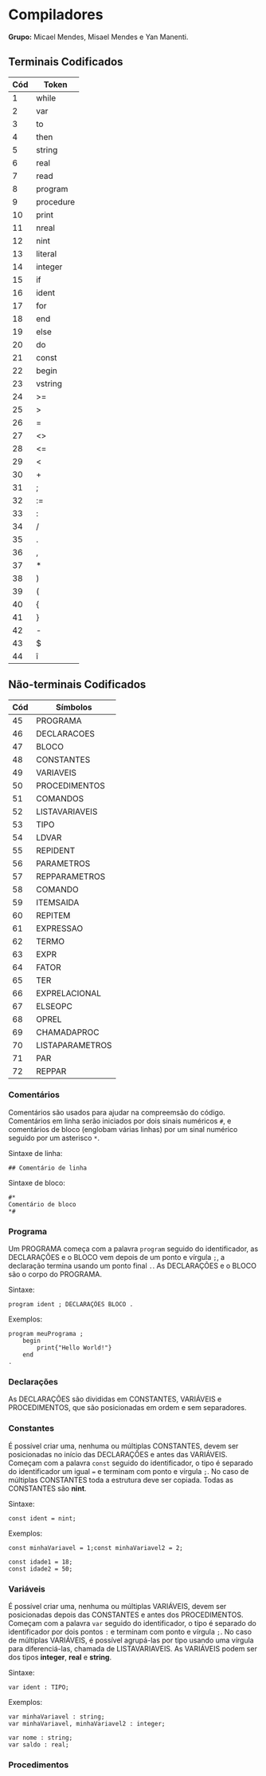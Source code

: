 # Compiladores
**Grupo:** Micael Mendes, Misael Mendes e Yan Manenti.

## Terminais Codificados

| Cód | Token    |
|-----|---------|
| 1   | while   |
| 2   | var     |
| 3   | to      |
| 4   | then    |
| 5   | string  |
| 6   | real    |
| 7   | read    |
| 8   | program |
| 9  | procedure |
| 10  | print   |
| 11  | nreal   |
| 12  | nint     |
| 13  | literal |
| 14  | integer |
| 15  | if      |
| 16  | ident   |
| 17  | for     |
| 18  | end      |
| 19  | else    |
| 20  | do    |
| 21  | const   |
| 22  | begin   |
| 23  | vstring |
| 24  | >=      |
| 25  | >     |
| 26  | =      |
| 27  | <>       |
| 28  | <=       |
| 29  | <       |
| 30  | +       |
| 31  | ;       |
| 32  | :=       |
| 33  | :      |
| 34  | /       |
| 35  | .       |
| 36  | ,       |
| 37  | *       |
| 38  | )       |
| 39  | (       |
| 40  | {       |
| 41  | }       |
| 42  | -       |
| 43  | $       |
| 44  | î       |

## Não-terminais Codificados

| Cód | Símbolos         |
|-----|------------------|
| 45  | PROGRAMA         |
| 46  | DECLARACOES      |
| 47  | BLOCO           |
| 48  | CONSTANTES      |
| 49  | VARIAVEIS       |
| 50  | PROCEDIMENTOS   |
| 51  | COMANDOS        |
| 52  | LISTAVARIAVEIS  |
| 53  | TIPO   |
| 54  | LDVAR            |
| 55  | REPIDENT           |
| 56  | PARAMETROS           |
| 57  | REPPARAMETROS      |
| 58  | COMANDO   |
| 59  | ITEMSAIDA         |
| 60  | REPITEM         |
| 61  | EXPRESSAO         |
| 62  | TERMO       |
| 63  | EXPR           |
| 64  | FATOR            |
| 65  | TER           |
| 66  | EXPRELACIONAL      |
| 67  | ELSEOPC           |
| 68  | OPREL     |
| 69  | CHAMADAPROC           |
| 70  | LISTAPARAMETROS     |
| 71  | PAR             |
| 72  | REPPAR          |

### Comentários
Comentários são usados para ajudar na compreemsão do código. Comentários em linha serão iniciados por dois sinais numéricos `#`, e comentários de bloco (englobam várias linhas) por um sinal numérico seguido por um asterisco `*`. 

Sintaxe de linha:

```
## Comentário de linha
```

Sintaxe de bloco:

```
#*
Comentário de bloco
*#
```

### Programa
Um PROGRAMA começa com a palavra `program` seguido do identificador, as DECLARAÇÕES e o BLOCO vem depois de um ponto e vírgula `;`, a declaração termina usando um ponto final `.`. As DECLARAÇÕES e o BLOCO são o corpo do PROGRAMA.

Sintaxe:

```
program ident ; DECLARAÇÕES BLOCO .
```

Exemplos:

```
program meuPrograma ;
    begin
        print{"Hello World!"}
    end
.
```

### Declarações
As DECLARAÇÕES são divididas em CONSTANTES, VARIÁVEIS e PROCEDIMENTOS, que são posicionadas em ordem e sem separadores.

### Constantes
É possível criar uma, nenhuma ou múltiplas CONSTANTES, devem ser posicionadas no início das DECLARAÇÕES e antes das VARIÁVEIS. Começam com a palavra `const` seguido do identificador, o tipo é separado do identificador um igual `=` e terminam com ponto e vírgula `;`. No caso de múltiplas CONSTANTES toda a estrutura deve ser copiada. Todas as CONSTANTES são **nint**.

Sintaxe:

```
const ident = nint;
```

Exemplos:

```
const minhaVariavel = 1;const minhaVariavel2 = 2;
```

```
const idade1 = 18;
const idade2 = 50;
```

### Variáveis
É possível criar uma, nenhuma ou múltiplas VARIÁVEIS, devem ser posicionadas depois das CONSTANTES e antes dos PROCEDIMENTOS. Começam com a palavra `var` seguido do identificador, o tipo é separado do identificador por dois pontos `:` e terminam com ponto e vírgula `;`. No caso de múltiplas VARIÁVEIS, é possível agrupá-las por tipo usando uma vírgula para diferenciá-las, chamada de LISTAVARIAVEIS. As VARIÁVEIS podem ser dos tipos **integer**, **real** e **string**.

Sintaxe:

```
var ident : TIPO;
```

Exemplos:

```
var minhaVariavel : string;
var minhaVariavel, minhaVariavel2 : integer;
```

```
var nome : string;
var saldo : real;
```

### Procedimentos
